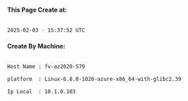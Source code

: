 
   
#### This Page Create at:

```bash

2025-02-03 - 15:37:52 UTC

```

#### Create By Machine:

```bash

Host Name : fv-az2020-579

platform  : Linux-6.8.0-1020-azure-x86_64-with-glibc2.39

Ip Local  : 10.1.0.103

```

